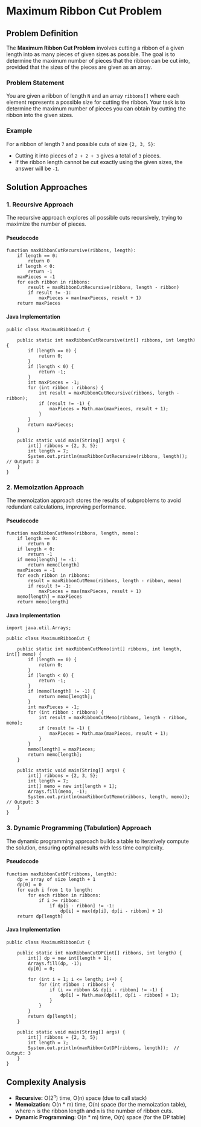 Maximum Ribbon Cut Problem
==========================

Problem Definition
------------------

The **Maximum Ribbon Cut Problem** involves cutting a ribbon of a given length into as many pieces of given sizes as possible. The goal is to determine the maximum number of pieces that the ribbon can be cut into, provided that the sizes of the pieces are given as an array.

### Problem Statement

You are given a ribbon of length `N` and an array `ribbons[]` where each element represents a possible size for cutting the ribbon. Your task is to determine the maximum number of pieces you can obtain by cutting the ribbon into the given sizes.

### Example

For a ribbon of length `7` and possible cuts of size `{2, 3, 5}`:

*   Cutting it into pieces of `2 + 2 + 3` gives a total of `3` pieces.
*   If the ribbon length cannot be cut exactly using the given sizes, the answer will be `-1`.

Solution Approaches
-------------------

### 1\. Recursive Approach

The recursive approach explores all possible cuts recursively, trying to maximize the number of pieces.

#### Pseudocode

    function maxRibbonCutRecursive(ribbons, length):
        if length == 0:
            return 0
        if length < 0:
            return -1
        maxPieces = -1
        for each ribbon in ribbons:
            result = maxRibbonCutRecursive(ribbons, length - ribbon)
            if result != -1:
                maxPieces = max(maxPieces, result + 1)
        return maxPieces
    

#### Java Implementation

    public class MaximumRibbonCut {
    
        public static int maxRibbonCutRecursive(int[] ribbons, int length) {
            if (length == 0) {
                return 0;
            }
            if (length < 0) {
                return -1;
            }
            int maxPieces = -1;
            for (int ribbon : ribbons) {
                int result = maxRibbonCutRecursive(ribbons, length - ribbon);
                if (result != -1) {
                    maxPieces = Math.max(maxPieces, result + 1);
                }
            }
            return maxPieces;
        }
    
        public static void main(String[] args) {
            int[] ribbons = {2, 3, 5};
            int length = 7;
            System.out.println(maxRibbonCutRecursive(ribbons, length));  // Output: 3
        }
    }
    

### 2\. Memoization Approach

The memoization approach stores the results of subproblems to avoid redundant calculations, improving performance.

#### Pseudocode

    function maxRibbonCutMemo(ribbons, length, memo):
        if length == 0:
            return 0
        if length < 0:
            return -1
        if memo[length] != -1:
            return memo[length]
        maxPieces = -1
        for each ribbon in ribbons:
            result = maxRibbonCutMemo(ribbons, length - ribbon, memo)
            if result != -1:
                maxPieces = max(maxPieces, result + 1)
        memo[length] = maxPieces
        return memo[length]
    

#### Java Implementation

    import java.util.Arrays;
    
    public class MaximumRibbonCut {
    
        public static int maxRibbonCutMemo(int[] ribbons, int length, int[] memo) {
            if (length == 0) {
                return 0;
            }
            if (length < 0) {
                return -1;
            }
            if (memo[length] != -1) {
                return memo[length];
            }
            int maxPieces = -1;
            for (int ribbon : ribbons) {
                int result = maxRibbonCutMemo(ribbons, length - ribbon, memo);
                if (result != -1) {
                    maxPieces = Math.max(maxPieces, result + 1);
                }
            }
            memo[length] = maxPieces;
            return memo[length];
        }
    
        public static void main(String[] args) {
            int[] ribbons = {2, 3, 5};
            int length = 7;
            int[] memo = new int[length + 1];
            Arrays.fill(memo, -1);
            System.out.println(maxRibbonCutMemo(ribbons, length, memo));  // Output: 3
        }
    }
    

### 3\. Dynamic Programming (Tabulation) Approach

The dynamic programming approach builds a table to iteratively compute the solution, ensuring optimal results with less time complexity.

#### Pseudocode

    function maxRibbonCutDP(ribbons, length):
        dp = array of size length + 1
        dp[0] = 0
        for each i from 1 to length:
            for each ribbon in ribbons:
                if i >= ribbon:
                    if dp[i - ribbon] != -1:
                        dp[i] = max(dp[i], dp[i - ribbon] + 1)
        return dp[length]
    

#### Java Implementation

    public class MaximumRibbonCut {
    
        public static int maxRibbonCutDP(int[] ribbons, int length) {
            int[] dp = new int[length + 1];
            Arrays.fill(dp, -1);
            dp[0] = 0;
    
            for (int i = 1; i <= length; i++) {
                for (int ribbon : ribbons) {
                    if (i >= ribbon && dp[i - ribbon] != -1) {
                        dp[i] = Math.max(dp[i], dp[i - ribbon] + 1);
                    }
                }
            }
            return dp[length];
        }
    
        public static void main(String[] args) {
            int[] ribbons = {2, 3, 5};
            int length = 7;
            System.out.println(maxRibbonCutDP(ribbons, length));  // Output: 3
        }
    }
    

Complexity Analysis
-------------------

*   **Recursive:** O(2<sup>n</sup>) time, O(n) space (due to call stack)
*   **Memoization:** O(n \* m) time, O(n) space (for the memoization table), where `n` is the ribbon length and `m` is the number of ribbon cuts.
*   **Dynamic Programming:** O(n \* m) time, O(n) space (for the DP table)
